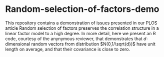 # Random-selection-of-factors-demo
This repository contains a demonstration of issues presented in our PLOS article Random selection of factors preserves the correlation structure in a linear factor model to a high degree. In more detail, here we present an R code, courtesy of the anynymous reviewer, that demonstrates that $d$-dimensional random vectors from distribution $N(0,1/\sqrt{d})$ have unit length on average, and that their covariance is close to zero.
